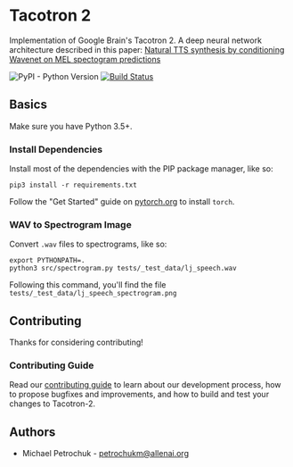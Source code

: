 # Tacotron 2

Implementation of Google Brain's Tacotron 2. A deep neural network architecture described in this paper: [Natural TTS synthesis by conditioning Wavenet on MEL spectogram predictions](https://arxiv.org/pdf/1712.05884.pdf)

![PyPI - Python Version](https://img.shields.io/badge/python-3.5%2C%203.6-blue.svg)
[![Build Status](https://travis-ci.com/AI2Incubator/Tacotron-2.svg?token=xKbC739Gn2ssU4AStE7z&branch=master)](https://travis-ci.com/AI2Incubator/Tacotron-2)

## Basics

Make sure you have Python 3.5+.

### Install Dependencies

Install most of the dependencies with the PIP package manager, like so:

    pip3 install -r requirements.txt

Follow the "Get Started" guide on [pytorch.org](pytorch.org) to install ``torch``.

### WAV to Spectrogram Image

Convert ``.wav`` files to spectrograms, like so:

    export PYTHONPATH=.
    python3 src/spectrogram.py tests/_test_data/lj_speech.wav

Following this command, you'll find the file ``tests/_test_data/lj_speech_spectrogram.png``

## Contributing

Thanks for considering contributing!

### Contributing Guide

Read our [contributing guide](https://github.com/AI2Incubator/Tacotron-2/blob/master/CONTRIBUTING.md) to learn about our development process, how to propose bugfixes and improvements, and how to build and test your changes to Tacotron-2.

## Authors

* Michael Petrochuk - petrochukm@allenai.org
